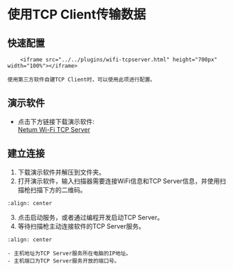 # 使用TCP Client传输数据

## 快速配置
```{raw} html
    <iframe src="../../plugins/wifi-tcpserver.html" height="700px" width="100%"></iframe>

```
```{note}
使用第三方软件自建TCP Client时，可以使用此项进行配置。
```

## 演示软件
- 点击下方链接下载演示软件:  
[Netum Wi-Fi TCP Server](https://pan.gzxlscan.cn/s/gh8hye)

## 建立连接
1. 下载演示软件并解压到文件夹。
2. 打开演示软件，输入扫描器需要连接WiFi信息和TCP Server信息，并使用扫描枪扫描下方的二维码。
```{figure} ../../media/wifi-tcpserver1.png
:align: center
```
3. 点击启动服务，或者通过编程开发启动TCP Server。
4. 等待扫描枪主动连接软件的TCP Server服务。
```{figure} ../../media/wifi-tcpserver2.png
:align: center
```

```{note}
- 主机地址为TCP Server服务所在电脑的IP地址。
- 主机端口为TCP Server服务开放的端口号。
```
